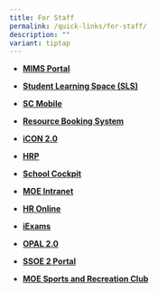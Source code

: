 ```yaml
---
title: For Staff
permalink: /quick-links/for-staff/
description: ""
variant: tiptap
---
```

<ul data-tight="true" class="tight"><li><p><strong><a href="https://idp.mims.moe.gov.sg/nidp/saml2/sso" rel="noopener noreferrer nofollow" target="_blank">MIMS Portal</a></strong></p></li><li><p><strong><a href="https://vle.learning.moe.edu.sg/" rel="noopener noreferrer nofollow" target="_blank">Student Learning Space (SLS)</a></strong></p></li><li><p><strong><a href="https://scmobile.moe.edu.sg/" rel="noopener noreferrer nofollow" target="_blank">SC Mobile</a></strong></p></li><li><p><strong><a href="https://rbs.avero-tech.com/" rel="noopener noreferrer nofollow" target="_blank">Resource Booking System</a></strong></p></li><li><p><strong><a href="https://workspace.google.com/dashboard" rel="noopener noreferrer nofollow" target="_blank">iCON 2.0</a></strong></p></li><li><p><strong><a href="https://www.hrp.gov.sg/" rel="noopener noreferrer nofollow" target="_blank">HRP</a></strong></p></li><li><p><strong><a href="https://schoolcockpit.moe.gov.sg/" rel="noopener noreferrer nofollow" target="_blank">School Cockpit</a></strong></p></li><li><p><strong><a href="https://intranet.moe.gov.sg/" rel="noopener noreferrer nofollow" target="_blank">MOE Intranet</a></strong></p></li><li><p><strong><a href="http://intranet.moe.gov.sg/hronline/Pages/Home.aspx" rel="noopener noreferrer nofollow" target="_blank">HR Online</a></strong></p></li><li><p><strong><a href="https://iexams.seab.gov.sg/" rel="noopener noreferrer nofollow" target="_blank">iExams</a></strong></p></li><li><p><strong><a href="https://www.opal2.moe.edu.sg/" rel="noopener noreferrer nofollow" target="_blank">OPAL 2.0</a></strong></p></li><li><p><strong><a href="https://ssoe2.moe.edu.sg/" rel="noopener noreferrer nofollow" target="_blank">SSOE 2 Portal</a></strong></p></li><li><p><strong><a href="https://www.mesrc.net/" rel="noopener noreferrer nofollow" target="_blank">MOE Sports and Recreation Club</a></strong></p></li></ul><p></p>